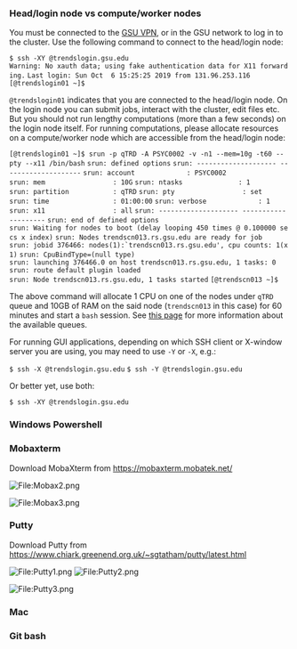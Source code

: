 ### Head/login node vs compute/worker nodes

You must be connected to the [GSU VPN](Configure_VPN), or in
the GSU network to log in to the cluster. Use the following command to
connect to the head/login node:

`$ ssh -XY `<campusID>`@trendslogin.gsu.edu`
`Warning: No xauth data; using fake authentication data for X11 forwarding.`
`Last login: Sun Oct  6 15:25:25 2019 from 131.96.253.116`
`[`<campusID>`@trendslogin01 ~]$`

`@trendslogin01` indicates that you are connected to the head/login
node. On the login node you can submit jobs, interact with the cluster,
edit files etc. But you should not run lengthy computations (more than a
few seconds) on the login node itself. For running computations, please
allocate resources on a compute/worker node which are accessible from
the head/login node:

`[`<campusID>`@trendslogin01 ~]$ srun -p qTRD -A PSYC0002 -v -n1 --mem=10g -t60 --pty --x11 /bin/bash`
`srun: defined options`
`srun: -------------------- --------------------`
`srun: account             : PSYC0002`
`srun: mem                 : 10G`
`srun: ntasks              : 1`
`srun: partition           : qTRD`
`srun: pty                 : set`
`srun: time                : 01:00:00`
`srun: verbose             : 1`
`srun: x11                 : all`
`srun: -------------------- --------------------`
`srun: end of defined options`
`srun: Waiting for nodes to boot (delay looping 450 times @ 0.100000 secs x index)`
`srun: Nodes trendscn013.rs.gsu.edu are ready for job`
`` srun: jobid 376466: nodes(1):`trendscn013.rs.gsu.edu', cpu counts: 1(x1) ``
`srun: CpuBindType=(null type)`
`srun: launching 376466.0 on host trendscn013.rs.gsu.edu, 1 tasks: 0`
`srun: route default plugin loaded`
`srun: Node trendscn013.rs.gsu.edu, 1 tasks started`
`[`<campusID>`@trendscn013 ~]$`

The above command will allocate 1 CPU on one of the nodes under `qTRD`
queue and 10GB of RAM on the said node (`trendscn013` in this case) for
60 minutes and start a `bash` session. See [this
page](Cluster_queue_information) for more information about
the available queues.

For running GUI applications, depending on which SSH client or X-window
server you are using, you may need to use `-Y` or `-X`, e.g.:

`$ ssh -X `<campusID>`@trendslogin.gsu.edu`
`$ ssh -Y `<campusID>`@trendslogin.gsu.edu`

Or better yet, use both:

`$ ssh -XY `<campusID>`@trendslogin.gsu.edu`

### Windows Powershell

### Mobaxterm

Download MobaXterm from <https://mobaxterm.mobatek.net/>

![<File:Mobax2.png>](Mobax2.png "File:Mobax2.png")

![<File:Mobax3.png>](Mobax3.png "File:Mobax3.png")

### Putty

Download Putty from
<https://www.chiark.greenend.org.uk/~sgtatham/putty/latest.html>

![<File:Putty1.png>](Putty1.png "fig:File:Putty1.png")
![<File:Putty2.png>](Putty2.png "fig:File:Putty2.png")

![<File:Putty3.png>](Putty3.png "File:Putty3.png")

### Mac

### Git bash